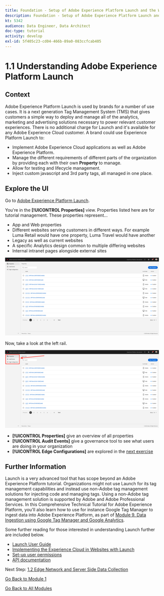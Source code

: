 ```yaml
---
title: Foundation - Setup of Adobe Experience Platform Launch and the Web SDK extension - Explaining Adobe Experience Platform Launch
description: Foundation - Setup of Adobe Experience Platform Launch and the Web SDK extension - Explaining Adobe Experience Platform Launch
kt: 5342
audience: Data Engineer, Data Architect
doc-type: tutorial
activity: develop
exl-id: 5f405c23-cd04-466b-89a0-083ccfcab405
---
```

# 1.1 Understanding Adobe Experience Platform Launch

## Context

Adobe Experience Platform Launch is used by brands for a number of use cases. It is a next generation Tag Management System (TMS) that gives customers a simple way to deploy and manage all of the analytics, marketing and advertising solutions necessary to power relevant customer experiences. There is no additional charge for Launch and it's available for any Adobe Experience Cloud customer. A brand could use Experience Platform Launch to:

- Implement Adobe Experience Cloud applications as well as Adobe Experience Platform.
- Manage the different requirements of different parts of the organization by providing each with their own **Property** to manage.
- Allow for testing and lifecycle management.
- Inject custom javascript and 3rd party tags, all managed in one place.

## Explore the UI

Go to [Adobe Experience Platform Launch](https://launch.adobe.com/).

You're in the **[!UICONTROL Properties]** view. Properties listed here are for tutorial management. These properties represent...

- App and Web properties
- Different websites serving customers in different ways. For example Luma Retail would have one property, Luma Travel would have another
- Legacy as well as current websites
- A specific Analytics design common to multiple differing websites
- Internal intranet pages alongside external sites

![Launch Properties View](./images/launch1.png)

Now, take a look at the left rail.

![Launch Left Rail](./images/launch2.png)

- **[!UICONTROL Properties]** give an overview of all properties
- **[!UICONTROL Audit Events]** give a governance tool to see what users are doing in your organization
- **[!UICONTROL Edge Configurations]** are explored in the [next exercise](./ex2.md)

## Further Information

Launch is a very advanced tool that has scope beyond an Adobe Experience Platform tutorial. Organizations might not use Launch for its tag management capabilities and instead use non-Adobe tag management solutions for injecting code and managing tags. Using a non-Adobe tag management solution is supported by Adobe and Adobe Professional Services. In this Comprehensive Technical Tutorial for Adobe Experience Platform, you'll also learn how to use for instance Google Tag Manager to ingest data into Adobe Experience Platform, as part of [Module 9. Data Ingestion using Google Tag Manager and Google Analytics](./../module9/data-ingestion-using-google-tag-manager-and-google-analytics.md).

Some further reading for those interested in understanding Launch further are included below.

- [Launch User Guide](https://experienceleague.adobe.com/docs/launch/using/overview.html)
- [Implementing the Experience Cloud in Websites with Launch](https://experienceleague.adobe.com/docs/core-services-learn/implementing-in-websites-with-launch/index.html)
- [Set-up user permissions](https://experienceleague.adobe.com/docs/launch/using/reference/admin/user-permissions.html)
- [API documentation](https://developer.adobelaunch.com/api/)

Next Step: [1.2 Edge Network and Server Side Data Collection](./ex2.md)

[Go Back to Module 1](./data-ingestion-launch-web-sdk.md)

[Go Back to All Modules](./../../overview.md)
